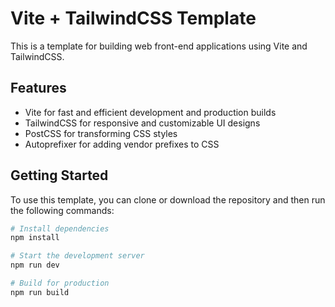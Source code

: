 # Vite + TailwindCSS Template

This is a template for building web front-end applications using Vite and TailwindCSS.

## Features

- Vite for fast and efficient development and production builds
- TailwindCSS for responsive and customizable UI designs
- PostCSS for transforming CSS styles
- Autoprefixer for adding vendor prefixes to CSS

## Getting Started

To use this template, you can clone or download the repository and then run the following commands:

```bash
# Install dependencies
npm install

# Start the development server
npm run dev

# Build for production
npm run build
